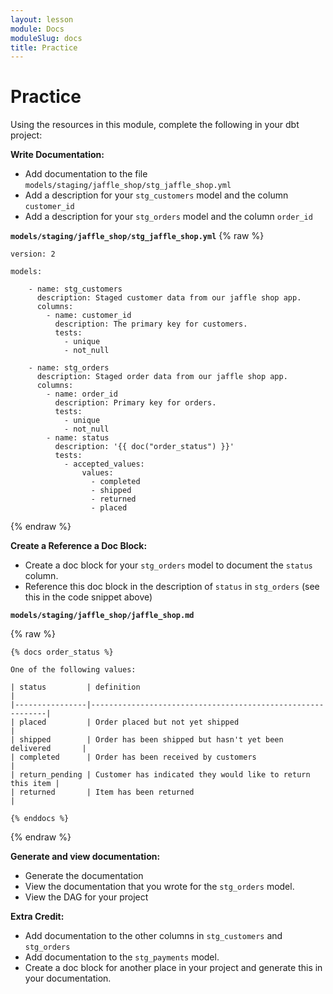 ```yaml
---
layout: lesson
module: Docs
moduleSlug: docs
title: Practice
---
```


# Practice 
Using the resources in this module, complete the following in your dbt project:

**Write Documentation:**
- Add documentation to the file `models/staging/jaffle_shop/stg_jaffle_shop.yml`
- Add a description for your `stg_customers` model and the column `customer_id`
- Add a description for your `stg_orders` model and the column `order_id`

**`models/staging/jaffle_shop/stg_jaffle_shop.yml`**
{% raw %}
```
version: 2

models:

    - name: stg_customers
      description: Staged customer data from our jaffle shop app.
      columns: 
        - name: customer_id
          description: The primary key for customers.
          tests:
            - unique
            - not_null

    - name: stg_orders
      description: Staged order data from our jaffle shop app.
      columns: 
        - name: order_id
          description: Primary key for orders.
          tests:
            - unique
            - not_null
        - name: status
          description: '{{ doc("order_status") }}'
          tests:
            - accepted_values:
                values:
                  - completed
                  - shipped
                  - returned
                  - placed
```
{% endraw %}

**Create a Reference a Doc Block:**
- Create a doc block for your `stg_orders` model to document the `status` column.
- Reference this doc block in the description of `status` in `stg_orders`  (see this in the code snippet above)

**`models/staging/jaffle_shop/jaffle_shop.md`**

{% raw %}
```
{% docs order_status %}

One of the following values: 

| status         | definition                                                 |
|----------------|------------------------------------------------------------|
| placed         | Order placed but not yet shipped                           |
| shipped        | Order has been shipped but hasn't yet been delivered       |
| completed      | Order has been received by customers                       |
| return_pending | Customer has indicated they would like to return this item |
| returned       | Item has been returned                                     |

{% enddocs %}
```
{% endraw %}

**Generate and view documentation:**
- Generate the documentation
- View the documentation that you wrote for the `stg_orders` model.
- View the DAG for your project

**Extra Credit:**
- Add documentation to the other columns in `stg_customers` and `stg_orders`
- Add documentation to the `stg_payments` model.
- Create a doc block for another place in your project and generate this in your documentation.
